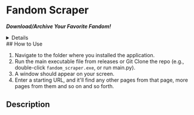 # Fandom Scraper

**_Download/Archive Your Favorite Fandom!_**

<details>
  This application provides a simple, easy-to-use way to back up fandom data. Just enter one URL!
</details>
## How to Use

1.  Navigate to the folder where you installed the application.
2.  Run the main executable file from releases or Git Clone the repo (e.g., double-click `fandom_scraper.exe`, or run main.py).
3.  A window should appear on your screen.
4.  Enter a starting URL, and it'll find any other pages from that page, more pages from them and so on and so forth.
## Description
